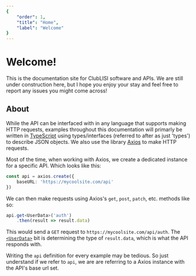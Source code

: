 ```yaml
---
{
	"order": 1,
	"title": "Home",
	"label": "Welcome"
}
---
```

# Welcome!

This is the documentation site for ClubLISI software and APIs. We are still under construction here, but I hope you enjoy your stay and feel free to report any issues you might come across!

## About

While the API can be interfaced with in any language that supports making HTTP requests, examples throughout this documentation will primarly be written in [TypeScript](https://www.typescriptlang.org/) using types/interfaces (referred to after as just 'types') to describe JSON objects. We also use the library [Axios](https://axios-http.com/) to make HTTP requests.

Most of the time, when working with Axios, we create a dedicated instance for a specific API. Which looks like this:
```typescript
const api = axios.create({
	baseURL: 'https://mycoolsite.com/api'
})
```

We can then make requests using Axios's `get`, `post`, `patch`, etc. methods like so:
```typescript
api.get<UserData>('auth')
	.then(result => result.data)
```
This would send a `GET` request to `https://mycoolsite.com/api/auth`. The [`<UserData>`](/types/UserData) bit is determining the type of `result.data`, which is what the API responds with.

Writing the `api` definition for every example may be tedious. So just understand if we refer to `api`, we are are referring to a Axios instance with the API's base url set.
